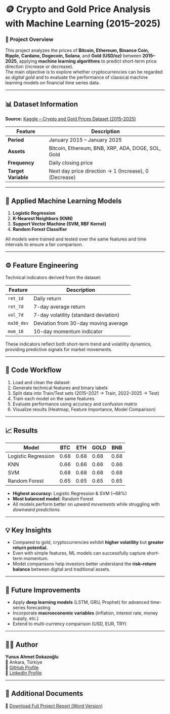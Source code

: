 # 🪙 Crypto and Gold Price Analysis with Machine Learning (2015–2025)

### 🎯 Project Overview
This project analyzes the prices of **Bitcoin, Ethereum, Binance Coin, Ripple, Cardano, Dogecoin, Solana**, and **Gold (USD/oz)** between **2015–2025**, applying **machine learning algorithms** to predict short-term price direction (increase or decrease).  
The main objective is to explore whether cryptocurrencies can be regarded as *digital gold* and to evaluate the performance of classical machine learning models on financial time series data.

---

## 📊 Dataset Information
**Source:** [Kaggle – Crypto and Gold Prices Dataset (2015–2025)](https://www.kaggle.com/datasets/muhamedumarjamil/crypto-and-gold-prices-dataset-20152025)

| Feature | Description |
|----------|--------------|
| **Period** | January 2015 – January 2025 |
| **Assets** | Bitcoin, Ethereum, BNB, XRP, ADA, DOGE, SOL, Gold |
| **Frequency** | Daily closing price |
| **Target Variable** | Next day price direction → 1 (Increase), 0 (Decrease) |

---

## 🧠 Applied Machine Learning Models
1. **Logistic Regression**  
2. **K-Nearest Neighbors (KNN)**  
3. **Support Vector Machine (SVM, RBF Kernel)**  
4. **Random Forest Classifier**

All models were trained and tested over the same features and time intervals to ensure a fair comparison.

---

## ⚙️ Feature Engineering
Technical indicators derived from the dataset:

| Feature | Description |
|----------|--------------|
| `ret_1d` | Daily return |
| `ret_7d` | 7-day average return |
| `vol_7d` | 7-day volatility (standard deviation) |
| `ma30_dev` | Deviation from 30-day moving average |
| `mom_10` | 10-day momentum indicator |

These indicators reflect both short-term trend and volatility dynamics, providing predictive signals for market movements.

---

## 🧩 Code Workflow
1. Load and clean the dataset  
2. Generate technical features and binary labels  
3. Split data into Train/Test sets (2015–2021 → Train, 2022–2025 → Test)  
4. Train each model on the same features  
5. Evaluate performance using accuracy and confusion matrix  
6. Visualize results (Heatmap, Feature Importance, Model Comparison)

---

## 📈 Results
| Model | BTC | ETH | GOLD | BNB |
|--------|-----|-----|------|-----|
| Logistic Regression | 0.68 | 0.68 | 0.68 | 0.68 |
| KNN | 0.66 | 0.66 | 0.66 | 0.66 |
| SVM | 0.68 | 0.68 | 0.68 | 0.68 |
| Random Forest | 0.65 | 0.65 | 0.65 | 0.65 |

- **Highest accuracy:** Logistic Regression & SVM (~68%)  
- **Most balanced model:** Random Forest  
- All models perform better on *upward movements* while struggling with *downward predictions.*

---

## 💡 Key Insights
- Compared to gold, cryptocurrencies exhibit **higher volatility** but **greater return potential.**  
- Even with simple features, ML models can successfully capture short-term momentum.  
- Model comparisons help investors better understand the **risk–return balance** between digital and traditional assets.

---

## 🚀 Future Improvements
- Apply **deep learning models** (LSTM, GRU, Prophet) for advanced time-series forecasting  
- Incorporate **macroeconomic variables** (inflation, interest rate, money supply, etc.)  
- Extend to multi-currency comparison (USD, EUR, TRY)

---

## 👨‍💻 Author
**Yunus Ahmet Dokazoğlu**  
📍 Ankara, Türkiye  
🔗 [GitHub Profile](https://github.com/AhmetDokazoglu)  
🔗 [LinkedIn Profile](https://www.linkedin.com/in/ahmet-dokazo%C4%9Flu-9660b2346/)

---

## 📎 Additional Documents  
📄 [Download Full Project Report (Word Version)](https://github.com/AhmetDokazoglu/Crypto-and-Gold-Price-Analysis-ML/raw/refs/heads/main/Crypto%20and%20Gold%20Price%20Analysis%20and%20Forecasting%20with%20Machine%20Learning%20(2015%E2%80%932025).docx)
